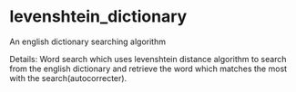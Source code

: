 # levenshtein_dictionary
An english dictionary searching algorithm

Details:
Word search which uses levenshtein distance algorithm to search from the english dictionary and retrieve the word which matches the most with the search(autocorrecter).
